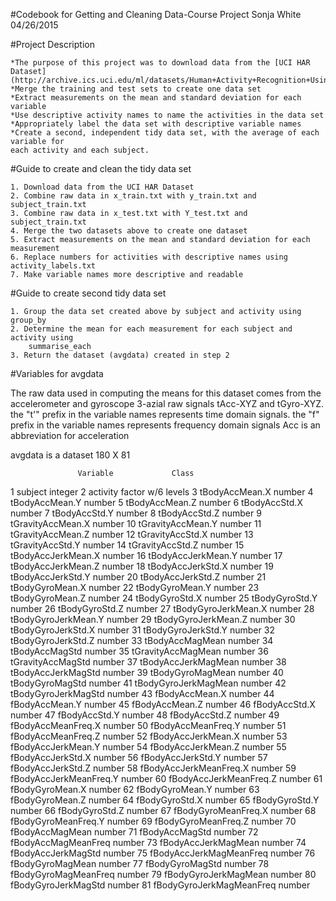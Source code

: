 #Codebook for Getting and Cleaning Data-Course Project
Sonja White
04/26/2015


#Project Description

	*The purpose of this project was to download data from the [UCI HAR Dataset]
	(http://archive.ics.uci.edu/ml/datasets/Human+Activity+Recognition+Using+Smartphones) 
	*Merge the training and test sets to create one data set
	*Extract measurements on the mean and standard deviation for each variable
	*Use descriptive activity names to name the activities in the data set
	*Appropriately label the data set with descriptive variable names
	*Create a second, independent tidy data set, with the average of each variable for 
	each activity and each subject.
		
#Guide to create and clean the tidy data set

	1. Download data from the UCI HAR Dataset
	2. Combine raw data in x_train.txt with y_train.txt and subject_train.txt
	3. Combine raw data in x_test.txt with Y_test.txt and subject_train.txt
	4. Merge the two datasets above to create one dataset
	5. Extract measurements on the mean and standard deviation for each measurement
	6. Replace numbers for activities with descriptive names using activity_labels.txt
	7. Make variable names more descriptive and readable
	
#Guide to create second tidy data set 

	1. Group the data set created above by subject and activity using group_by
	2. Determine the mean for each measurement for each subject and activity using 
		summarise_each
	3. Return the dataset (avgdata) created in step 2


#Variables for avgdata

The raw data used in computing the means for this dataset comes from the accelerometer
and gyroscope 3-azial raw signals tAcc-XYZ and tGyro-XYZ.  
the "t'" prefix in the variable names represents time domain signals.
the "f" prefix in the variable names represents frequency domain signals
Acc is an abbreviation for acceleration



avgdata is a dataset 180 X 81

                   Variable             Class
1                   subject            integer
2                  activity            factor w/6 levels
3            tBodyAccMean.X            number
4            tBodyAccMean.Y            number
5            tBodyAccMean.Z            number
6             tBodyAccStd.X            number
7             tBodyAccStd.Y            number
8             tBodyAccStd.Z            number
9         tGravityAccMean.X            number
10        tGravityAccMean.Y            number
11        tGravityAccMean.Z            number
12         tGravityAccStd.X            number
13         tGravityAccStd.Y            number
14         tGravityAccStd.Z            number
15       tBodyAccJerkMean.X            number
16       tBodyAccJerkMean.Y            number
17       tBodyAccJerkMean.Z            number
18        tBodyAccJerkStd.X            number
19        tBodyAccJerkStd.Y            number
20        tBodyAccJerkStd.Z            number
21          tBodyGyroMean.X            number
22          tBodyGyroMean.Y            number
23          tBodyGyroMean.Z            number
24           tBodyGyroStd.X            number
25           tBodyGyroStd.Y            number
26           tBodyGyroStd.Z            number
27      tBodyGyroJerkMean.X            number
28      tBodyGyroJerkMean.Y            number
29      tBodyGyroJerkMean.Z            number
30       tBodyGyroJerkStd.X            number
31       tBodyGyroJerkStd.Y            number
32       tBodyGyroJerkStd.Z            number
33          tBodyAccMagMean            number
34           tBodyAccMagStd            number
35       tGravityAccMagMean            number
36        tGravityAccMagStd            number
37      tBodyAccJerkMagMean            number
38       tBodyAccJerkMagStd            number
39         tBodyGyroMagMean            number
40          tBodyGyroMagStd            number
41     tBodyGyroJerkMagMean            number
42      tBodyGyroJerkMagStd            number
43           fBodyAccMean.X            number
44           fBodyAccMean.Y            number
45           fBodyAccMean.Z            number
46            fBodyAccStd.X            number
47            fBodyAccStd.Y            number
48            fBodyAccStd.Z            number
49       fBodyAccMeanFreq.X            number
50       fBodyAccMeanFreq.Y            number
51       fBodyAccMeanFreq.Z            number
52       fBodyAccJerkMean.X            number
53       fBodyAccJerkMean.Y            number
54       fBodyAccJerkMean.Z            number
55        fBodyAccJerkStd.X            number
56        fBodyAccJerkStd.Y            number
57        fBodyAccJerkStd.Z            number
58   fBodyAccJerkMeanFreq.X            number
59   fBodyAccJerkMeanFreq.Y            number
60   fBodyAccJerkMeanFreq.Z            number
61          fBodyGyroMean.X            number
62          fBodyGyroMean.Y            number
63          fBodyGyroMean.Z            number
64           fBodyGyroStd.X            number
65           fBodyGyroStd.Y            number
66           fBodyGyroStd.Z            number
67      fBodyGyroMeanFreq.X            number
68      fBodyGyroMeanFreq.Y            number
69      fBodyGyroMeanFreq.Z            number
70          fBodyAccMagMean            number
71           fBodyAccMagStd            number
72      fBodyAccMagMeanFreq            number
73      fBodyAccJerkMagMean            number
74       fBodyAccJerkMagStd            number
75  fBodyAccJerkMagMeanFreq            number
76         fBodyGyroMagMean            number
77          fBodyGyroMagStd            number
78     fBodyGyroMagMeanFreq            number
79     fBodyGyroJerkMagMean            number
80      fBodyGyroJerkMagStd            number
81 fBodyGyroJerkMagMeanFreq            number 